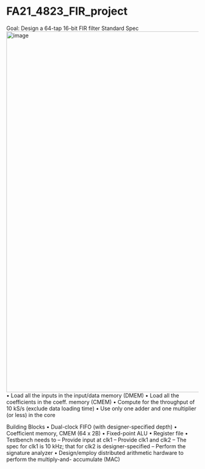 # FA21_4823_FIR_project
  Goal: Design a 64-tap 16-bit FIR filter 
  Standard Spec
  <img width="944" alt="image" src="https://user-images.githubusercontent.com/103384755/180321194-88e515f7-8ea1-46e0-a1d1-873cb14d3bb2.png">
  • Load all the inputs in the input/data memory (DMEM)
• Load all the coefficients in the coeff. memory (CMEM)
• Compute for the throughput of 10 kS/s (exclude data loading time)
• Use only one adder and one multiplier (or less) in the core

Building Blocks
• Dual-clock FIFO (with designer-specified depth)
• Coefficient memory, CMEM (64 x 2B)
• Fixed-point ALU
• Register file 
• Testbench needs to 
  – Provide input at clk1
  – Provide clk1 and clk2
  – The spec for clk1 is 10 kHz; that for clk2 is designer-specified
  – Perform the signature analyzer
• Design/employ distributed arithmetic 
  hardware to perform the multiply-and-
  accumulate (MAC)
